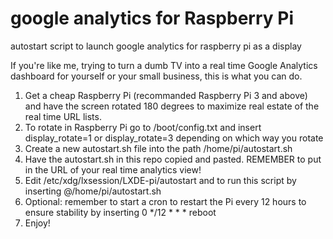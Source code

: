 # google analytics for Raspberry Pi
autostart script to launch google analytics for raspberry pi as a display

If you're like me, trying to turn a dumb TV into a real time Google Analytics dashboard for yourself or your small business, this is what you can do. 

1) Get a cheap Raspberry Pi (recommanded Raspberry Pi 3 and above) and have the screen rotated 180 degrees to maximize real estate of the real time URL lists. 
2) To rotate in Raspberry Pi go to /boot/config.txt and insert display_rotate=1 or display_rotate=3 depending on which way you rotate
3) Create a new autostart.sh file into the path /home/pi/autostart.sh
4) Have the autostart.sh in this repo copied and pasted. REMEMBER to put in the URL of your real time analytics view!
5) Edit /etc/xdg/lxsession/LXDE-pi/autostart and to run this script by inserting @/home/pi/autostart.sh
6) Optional: remember to start a cron to restart the Pi every 12 hours to ensure stability by inserting 0 */12 * * * reboot
7) Enjoy!
